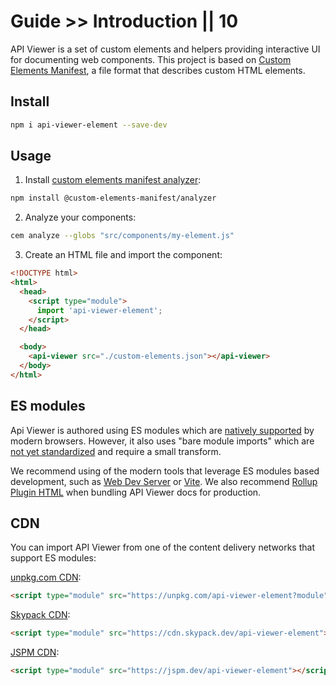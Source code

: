 # Guide >> Introduction || 10

API Viewer is a set of custom elements and helpers providing interactive UI for documenting web components.
This project is based on [Custom Elements Manifest](https://github.com/webcomponents/custom-elements-manifest), a file format that describes custom HTML elements.

## Install

```bash
npm i api-viewer-element --save-dev
```

## Usage

1. Install [custom elements manifest analyzer](https://custom-elements-manifest.open-wc.org/analyzer/getting-started/):

```bash
npm install @custom-elements-manifest/analyzer
```

2. Analyze your components:

```bash
cem analyze --globs "src/components/my-element.js"
```

3. Create an HTML file and import the component:

```html
<!DOCTYPE html>
<html>
  <head>
    <script type="module">
      import 'api-viewer-element';
    </script>
  </head>

  <body>
    <api-viewer src="./custom-elements.json"></api-viewer>
  </body>
</html>
```

## ES modules

Api Viewer is authored using ES modules which are [natively supported](https://caniuse.com/es6-module)
by modern browsers. However, it also uses "bare module imports" which are [not yet standardized](https://github.com/WICG/import-maps)
and require a small transform.

We recommend using of the modern tools that leverage ES modules based development, such as
[Web Dev Server](https://modern-web.dev/docs/dev-server/overview/) or [Vite](https://vitejs.dev).
We also recommend [Rollup Plugin HTML](https://modern-web.dev/docs/building/rollup-plugin-html/) when bundling API Viewer docs for production.

## CDN

You can import API Viewer from one of the content delivery networks that support ES modules:

[unpkg.com CDN](https://unpkg.com):

```html
<script type="module" src="https://unpkg.com/api-viewer-element?module"></script>
```

[Skypack CDN](https://www.skypack.dev):

```html
<script type="module" src="https://cdn.skypack.dev/api-viewer-element"></script>
```

[JSPM CDN](https://jspm.org):

```html
<script type="module" src="https://jspm.dev/api-viewer-element"></script>
```
